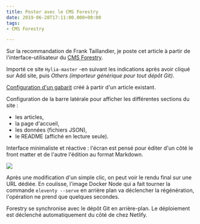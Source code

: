 ```yaml
---
title: Poster avec le CMS Forestry
date: 2019-06-28T17:11:00.000+00:00
tags:
- CMS Forestry

---
```

Sur la recommandation de Frank Taillandier, je poste cet article à partir de l'interface-utilisateur du [CMS Forestry](https://forestry.io "forestry.io").

Importé ce site `Hylia-master` -en suivant les indications après avoir cliqué sur Add site, puis _Others (importeur générique pour tout dépôt Git)_.

[Configuration d'un gabarit](https://forestry.io/docs/settings/front-matter-templates/ "Template Front Matter pour Forestry") créé à partir d'un article existant.

Configuration de la barre latérale pour afficher les différentes sections du site :

* les articles,
* la page d'accueil,
* les données (fichiers JSON),
* le README (affiché en lecture seule).

Interface minimaliste et réactive : l'écran est pensé pour éditer d'un côté le front matter et de l'autre l'édition au format Markdown.

![](/images/forestry-cms.png)

Après une modification d'un simple clic, on peut voir le rendu final sur une URL dédiée. En coulisse, l'image Docker Node qui a fait tourner la commande `eleventy --serve` en arrière plan va déclencher la régénération, l'opération ne prend que quelques secondes.

Forestry se synchronise avec le dépôt Git en arrière-plan. Le déploiement est déclenché automatiquement du côté de chez Netlify.

